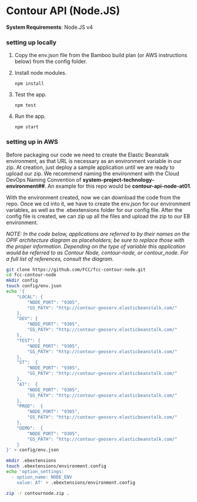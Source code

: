 # Contour API (Node.JS)
**System Requirements**: Node.JS v4
### setting up locally
1. Copy the env.json file from the Bamboo build plan (or AWS instructions below) from the config folder.

2. Install node modules.  
   ```
   npm install
   ```

3. Test the app.  
   ```
   npm test
   ```

4. Run the app.  
   ```
   npm start
   ```


### setting up in AWS
Before packaging our code we need to create the Elastic Beanstalk environment, as that URL is necessary as an environment variable in our zip. At creation, just deploy a sample application until we are ready to upload our zip. We recommend naming the environment with the Cloud DevOps Naming Convention of **system-project-technology-environment##**. An example for this repo would be **contour-api-node-at01**.

With the environment created, now we can download the code from the repo. Once we cd into it, we have to create the env.json for our environment variables, as well as the .ebextensions folder for our config file. After the config file is created, we can zip up all the files and upload the zip to our EB environment.

*NOTE: In the code below, applications are referred to by their names on the OPIF architecture diagram as placeholders; be sure to replace those with the proper information. Depending on the type of variable this application would be referred to as Contour Node, contour-node, or contour_node. For a full list of references, consult the diagram.*

```bash
git clone https://github.com/FCC/fcc-contour-node.git
cd fcc-contour-node
mkdir config
touch config/env.json
echo '{	
	"LOCAL": {
		"NODE_PORT": "9305",
		"GS_PATH": "http://contour-geoserv.elasticbeanstalk.com/"		
	},
	"DEV": {
		"NODE_PORT": "9305",
		"GS_PATH": "http://contour-geoserv.elasticbeanstalk.com/"
	},
	"TEST": {
		"NODE_PORT": "9305",
		"GS_PATH": "http://contour-geoserv.elasticbeanstalk.com/"
	},
	"ST":  {
		"NODE_PORT": "9305",
		"GS_PATH": "http://contour-geoserv.elasticbeanstalk.com/"
	},
	"AT":  {
		"NODE_PORT": "9305",
		"GS_PATH": "http://contour-geoserv.elasticbeanstalk.com/"
	},
	"PROD":  {
		"NODE_PORT": "9305",
		"GS_PATH": "http://contour-geoserv.elasticbeanstalk.com/"
	},
	"DEMO":  {
		"NODE_PORT": "9305",
		"GS_PATH": "http://contour-geoserv.elasticbeanstalk.com/"
	}
}' > config/env.json

mkdir .ebextensions
touch .ebextensions/environment.config
echo 'option_settings:
  - option_name: NODE_ENV
    value: AT' > .ebextensions/environment.config

zip -r contournode.zip .
```
